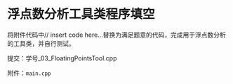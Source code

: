 # 浮点数分析工具类程序填空

将附件代码中// insert code here...替换为满足题意的代码，完成用于浮点数分析的工具类，并自行测试。

提交：学号_03_FloatingPointsTool.cpp

附件：`main.cpp`